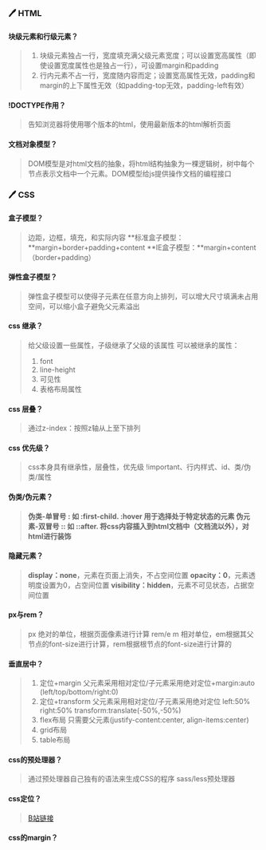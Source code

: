 ### :pen: HTML

#### 块级元素和行级元素？

> 1. 块级元素独占一行，宽度填充满父级元素宽度；可以设置宽高属性（即使设置宽度属性也是独占一行），可设置margin和padding
> 2. 行内元素不占一行，宽度随内容而定；设置宽高属性无效，padding和margin的上下属性无效（如padding-top无效，padding-left有效）

#### !DOCTYPE作用？

> 告知浏览器将使用哪个版本的html，<!DOCTYPE html>使用最新版本的html解析页面

#### 文档对象模型？

> DOM模型是对html文档的抽象，将html结构抽象为一棵逻辑树，树中每个节点表示文档中一个元素。DOM模型给js提供操作文档的编程接口



###  :pen: CSS

#### 盒子模型？

> 边距，边框，填充，和实际内容
> **标准盒子模型：**margin+border+padding+content
> **IE盒子模型：**margin+content（border+padding）

#### 弹性盒子模型？

> 弹性盒子模型可以使得子元素在任意方向上排列，可以增大尺寸填满未占用空间，可以缩小盒子避免父元素溢出

#### css 继承？

> 给父级设置一些属性，子级继承了父级的该属性
> 可以被继承的属性：
>
> 1. font
> 2. line-height
> 3. 可见性
> 4. 表格布局属性

#### css 层叠？

> 通过z-index：按照z轴从上至下排列

#### css 优先级？

> css本身具有继承性，层叠性，优先级
> !important、行内样式、id、类/伪类/属性

#### 伪类/伪元素？

> **伪类-**单冒号 :  如 :first-child. :hover 用于选择处于特定状态的元素
> **伪元素**-双冒号 :: 如 ::after. 将css内容插入到html文档中（文档流以外），对html进行**装饰**

#### 隐藏元素？

> **display：none**，元素在页面上消失，不占空间位置
> **opacity：0**，元素透明度设置为0，占空间位置
> **visibility：hidden**，元素不可见状态，占据空间位置

#### px与rem？

> px 绝对的单位，根据页面像素进行计算
> rem/e m 相对单位，em根据其父节点的font-size进行计算，rem根据根节点的font-size进行计算的

#### 垂直居中？

> 1. 定位+margin 父元素采用相对定位/子元素采用绝对定位+margin:auto (left/top/bottom/right:0)
> 2. 定位+transform 父元素采用相对定位/子元素采用绝对定位 left:50% right:50% transform:translate(-50%,-50%)
> 3. flex布局 只需要父元素(justify-content:center, align-items:center)
> 4. grid布局
> 5. table布局

#### css的预处理器？

> 通过预处理器自己独有的语法来生成CSS的程序
> sass/less预处理器

#### css定位？

> [B站链接](https://www.bilibili.com/video/BV1ni4y1g7tc/?spm_id_from=333.337.search-card.all.click&vd_source=084728306193898208d80f40ece2975b)

#### css的margin？
